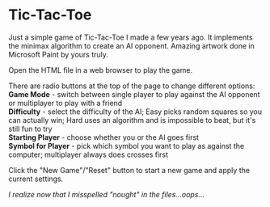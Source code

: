 # Tic-Tac-Toe

Just a simple game of Tic-Tac-Toe I made a few years ago. It implements the minimax algorithm to create an AI opponent. Amazing artwork done in Microsoft Paint by yours truly.

Open the HTML file in a web browser to play the game.

There are radio buttons at the top of the page to change different options:</br>
**Game Mode** - switch between single player to play against the AI opponent or multiplayer to play with a friend</br>
**Difficulty** - select the difficulty of the AI; Easy picks random squares so you can actually win; Hard uses an algorithm and is impossible to beat, but it's still fun to try</br>
**Starting Player** - choose whether you or the AI goes first</br>
**Symbol for Player** - pick which symbol you want to play as against the computer; multiplayer always does crosses first

Click the "New Game"/"Reset" button to start a new game and apply the current settings.

*I realize now that I misspelled "nought" in the files...oops...*

